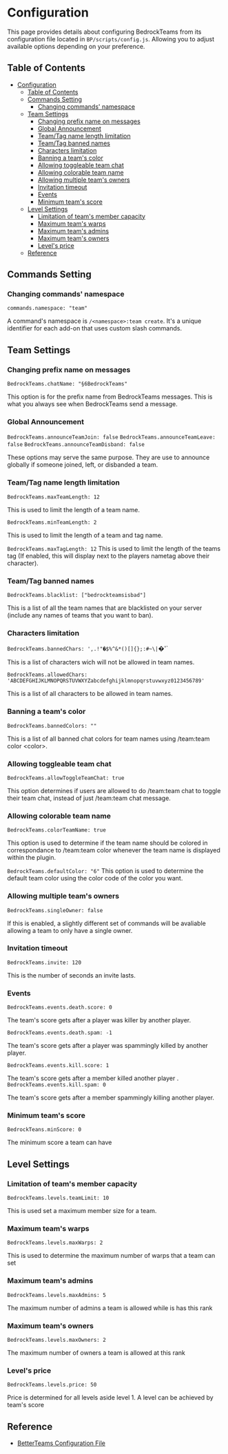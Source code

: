 # Configuration
This page provides details about configuring BedrockTeams from its configuration file located in `BP/scripts/config.js`. Allowing you to adjust available options depending on your preference.

## Table of Contents
- [Configuration](#configuration)
  - [Table of Contents](#table-of-contents)
  - [Commands Setting](#commands-setting)
    - [Changing commands' namespace](#changing-commands-namespace)
  - [Team Settings](#team-settings)
    - [Changing prefix name on messages](#changing-prefix-name-on-messages)
    - [Global Announcement](#global-announcement)
    - [Team/Tag name length limitation](#teamtag-name-length-limitation)
    - [Team/Tag banned names](#teamtag-banned-names)
    - [Characters limitation](#characters-limitation)
    - [Banning a team's color](#banning-a-teams-color)
    - [Allowing toggleable team chat](#allowing-toggleable-team-chat)
    - [Allowing colorable team name](#allowing-colorable-team-name)
    - [Allowing multiple team's owners](#allowing-multiple-teams-owners)
    - [Invitation timeout](#invitation-timeout)
    - [Events](#events)
    - [Minimum team's score](#minimum-teams-score)
  - [Level Settings](#level-settings)
    - [Limitation of team's member capacity](#limitation-of-teams-member-capacity)
    - [Maximum team's warps](#maximum-teams-warps)
    - [Maximum team's admins](#maximum-teams-admins)
    - [Maximum team's owners](#maximum-teams-owners)
    - [Level's price](#levels-price)
  - [Reference](#reference)

## Commands Setting
### Changing commands' namespace
`commands.namespace: "team"`

A command's namespace is `/<namespace>:team create`. It's a unique identifier for each add-on that uses custom slash commands.

## Team Settings
### Changing prefix name on messages
`BedrockTeams.chatName: "§6BedrockTeams"`

This option is for the prefix name from BedrockTeams messages. This is what you always see when BedrockTeams send a message.

### Global Announcement
`BedrockTeams.announceTeamJoin: false`
`BedrockTeams.announceTeamLeave: false`
`BedrockTeams.announceTeamDisband: false`

These options may serve the same purpose. They are use to announce globally if someone joined, left, or disbanded a team.

### Team/Tag name length limitation
`BedrockTeams.maxTeamLength: 12`

This is used to limit the length of a team name.

`BedrockTeams.minTeamLength: 2`

This is used to limit the length of a team and tag name.

`BedrockTeams.maxTagLength: 12`
This is used to limit the length of the teams tag (If enabled, this will display next to the players nametag above their character).

### Team/Tag banned names
`BedrockTeams.blacklist: ["bedrockteamsisbad"]`

This is a list of all the team names that are blacklisted on your server (include any names of teams that you want to ban).

### Characters limitation
`BedrockTeams.bannedChars: ',.!"�$%^&*()[]{};:#~\|`�'`

This is a list of characters wich will not be allowed in team names.

`BedrockTeams.allowedChars: 'ABCDEFGHIJKLMNOPQRSTUVWXYZabcdefghijklmnopqrstuvwxyz0123456789'`

This is a list of all characters to be allowed in team names.

### Banning a team's color
`BedrockTeams.bannedColors: ""`

This is a list of all banned chat colors for team names using /team:team color \<color\>.

### Allowing toggleable team chat
`BedrockTeams.allowToggleTeamChat: true`

This option determines if users are allowed to do /team:team chat to toggle their team chat, instead of just /team:team chat message.

### Allowing colorable team name
`BedrockTeams.colorTeamName: true`

This option is used to determine if the team name should be colored in correspondance to /team:team color whenever the team name is displayed within the plugin.

`BedrockTeams.defaultColor: "6"`
This option is used to determine the default team color using the color code of the color you want.

### Allowing multiple team's owners
`BedrockTeams.singleOwner: false`

If this is enabled, a slightly different set of commands will be avaliable allowing a team to only have a single owner.

### Invitation timeout
`BedrockTeams.invite: 120`

This is the number of seconds an invite lasts.

### Events
`BedrockTeams.events.death.score: 0`

The team's score gets after a player was killer by another player.

`BedrockTeams.events.death.spam: -1`

The team's score gets after a player was spammingly killed by another player.

`BedrockTeams.events.kill.score: 1`

The team's score gets after a member killed another player
.
`BedrockTeams.events.kill.spam: 0`

The team's score gets after a member spammingly killing another player.

### Minimum team's score
`BedrockTeans.minScore: 0`

The minimum score a team can have

## Level Settings
### Limitation of team's member capacity
`BedrockTeams.levels.teamLimit: 10`

This is used set a maximum member size for a team.

### Maximum team's warps
`BedrockTeams.levels.maxWarps: 2`

This is used to determine the maximum number of warps that a team can set

### Maximum team's admins
`BedrockTeams.levels.maxAdmins: 5`

The maximum number of admins a team is allowed while is has this rank

### Maximum team's owners
`BedrockTeams.levels.maxOwners: 2`

The maximum number of owners a team is allowed at this rank

### Level's price
`BedrockTeams.levels.price: 50`

Price is determined for all levels aside level 1. A level can be achieved by team's score

## Reference
- [BetterTeams Configuration File](https://github.com/booksaw/BetterTeams/blob/master/src%2Fmain%2Fresources%2Fconfig.yml)